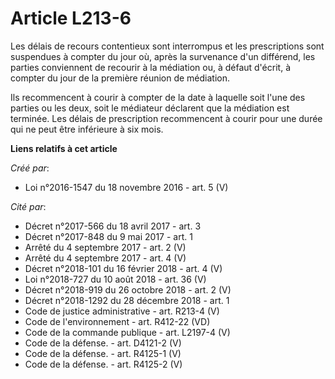 # Article L213-6

Les délais de recours contentieux sont interrompus et les prescriptions sont suspendues à compter du jour où, après la
survenance d'un différend, les parties conviennent de recourir à la médiation ou, à défaut d'écrit, à compter du jour de la
première réunion de médiation.

Ils recommencent à courir à compter de la date à laquelle soit l'une des parties ou les deux, soit le médiateur déclarent que
la médiation est terminée. Les délais de prescription recommencent à courir pour une durée qui ne peut être inférieure à six
mois.

**Liens relatifs à cet article**

_Créé par_:

  - Loi n°2016-1547 du 18 novembre 2016 - art. 5 (V)

_Cité par_:

  - Décret n°2017-566 du 18 avril 2017 - art. 3
  - Décret n°2017-848 du 9 mai 2017 - art. 1
  - Arrêté du 4 septembre 2017 - art. 2 (V)
  - Arrêté du 4 septembre 2017 - art. 4 (V)
  - Décret n°2018-101 du 16 février 2018 - art. 4 (V)
  - Loi n°2018-727 du 10 août 2018 - art. 36 (V)
  - Décret n°2018-919 du 26 octobre 2018 - art. 2 (V)
  - Décret n°2018-1292 du 28 décembre 2018 - art. 1
  - Code de justice administrative - art. R213-4 (V)
  - Code de l'environnement - art. R412-22 (VD)
  - Code de la commande publique - art. L2197-4 (V)
  - Code de la défense. - art. D4121-2 (V)
  - Code de la défense. - art. R4125-1 (V)
  - Code de la défense. - art. R4125-2 (V)
